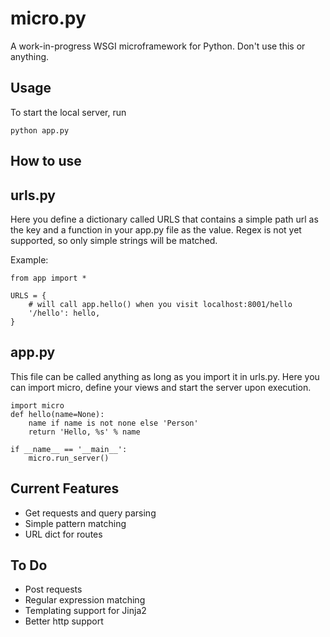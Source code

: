 micro.py
========

A work-in-progress WSGI microframework for Python. Don't use this
or anything.

Usage
-----

To start the local server, run

    python app.py


How to use
----------

## urls.py

Here you define a dictionary called URLS that contains a simple
path url as the key and a function in your app.py file as the
value. Regex is not yet supported, so only simple strings will
be matched.

Example:

    from app import *

    URLS = {
        # will call app.hello() when you visit localhost:8001/hello
        '/hello': hello, 
    }

## app.py

This file can be called anything as long as you import it in
urls.py. Here you can import micro, define your views and
start the server upon execution.

    import micro
    def hello(name=None):
        name if name is not none else 'Person'
        return 'Hello, %s' % name

    if __name__ == '__main__':
        micro.run_server()

Current Features
----------------

- Get requests and query parsing
- Simple pattern matching
- URL dict for routes

To Do
-----

- Post requests
- Regular expression matching
- Templating support for Jinja2
- Better http support

